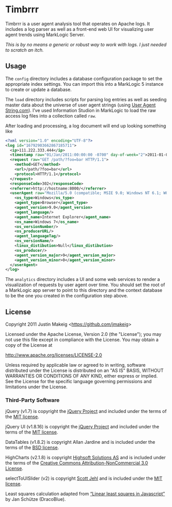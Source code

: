 # Timbrrr
Timbrrr is a user agent analysis tool that operates on Apache logs. It includes a log parser as well as a front-end web UI for visualizing user agent trends using MarkLogic Server. 

*This is by no means a generic or robust way to work with logs. I just needed to scratch an itch.*

## Usage
The `config` directory includes a database configuration package to set the appropriate index settings. You can import this into a MarkLogic 5 instance to create or update a database.

The `load` directory includes scripts for parsing log entries as well as seeding master data about the universe of user agent strings (using [User Agent String.com](http://www.useragentstring.com/)). I’ve used Information Studion in MarkLogic to load the raw access log files into a collection called `raw`.

After loading and processing, a log document will end up looking something like

```xml
<?xml version="1.0" encoding="UTF-8"?>
<log id="16792903662867185711">
  <ip>111.222.333.444</ip>
  <timestamp raw="01/Jan/2011:00:00:00 -0700" day-of-week="2">2011-01-01T00:00:00</timestamp>
  <request raw="GET /path/?foo=bar HTTP/1.1">
    <method>GET</method>
    <url>/path/?foo=bar</url>
    <protocol>HTTP/1.1</protocol>
  </request>
  <responseCode>302</responseCode>
  <referrer>http://hostname:8000/</referrer>
  <userAgent raw="Mozilla/5.0 (compatible; MSIE 9.0; Windows NT 6.1; WOW64; Trident/5.0)">
    <os_type>Windows</os_type>
    <agent_type>Browser</agent_type>
    <agent_version>9.0</agent_version>
    <agent_language/>
    <agent_name>Internet Explorer</agent_name>
    <os_name>Windows 7</os_name>
    <os_versionNumber/>
    <os_producerURL/>
    <agent_languageTag/>
    <os_versionName/>
    <linux_distibution>Null</linux_distibution>
    <os_producer/>
    <agent_version_major>9</agent_version_major>
    <agent_version_minor>0</agent_version_minor>
  </userAgent>
</log>
```

The  `analytics` directory includes a UI and some web services to render a visualization of requests by user agent over time. You should set the root of a MarkLogic app server to point to this directory and the context database to be the one you created in the configuration step above.


## License
Copyright 2011 Justin Makeig <<https://github.com/jmakeig>>

Licensed under the Apache License, Version 2.0 (the "License");
you may not use this file except in compliance with the License.
You may obtain a copy of the License at

   http://www.apache.org/licenses/LICENSE-2.0

Unless required by applicable law or agreed to in writing, software
distributed under the License is distributed on an "AS IS" BASIS,
WITHOUT WARRANTIES OR CONDITIONS OF ANY KIND, either express or implied.
See the License for the specific language governing permissions and
limitations under the License.

### Third-Party Software
jQuery (v1.7) is copyright the [jQuery Project](http://jquery.org) and included under the terms of the [MIT license](https://github.com/jquery/jquery/blob/master/MIT-LICENSE.txt).

jQuery UI (v1.8.16) is copyright the [jQuery Project](http://jquery.org) and included under the terms of the [MIT license](https://github.com/jquery/jquery/blob/master/MIT-LICENSE.txt).


DataTables (v1.8.2) is copyright Allan Jardine and is included under the terms of the [BSD license](http://www.datatables.net/license_bsd).

HighCharts (v2.1.8) is copyright [Highsoft Solutions AS](http://highsoft.com) and is included under the terms of the [Creative Commons Attribution-NonCommercial 3.0 License](http://creativecommons.org/licenses/by-nc/3.0/).

selectToUISlider (v2) is copyright [Scott Jehl](mailto:scott@filamentgroup.com) and is included under the [MIT license](http://filamentgroup.com/examples/mit-license.txt).

Least squares calculation adapted from [“Linear least squares in Javascript”](http://dracoblue.net/dev/linear-least-squares-in-javascript/159/) by Jan Schütze (DracoBlue).


